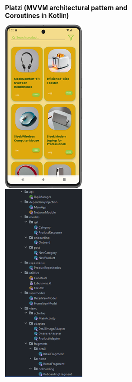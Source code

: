 
## Platzi (MVVM architectural pattern and Coroutines  in Kotlin)



 <img src="./Screen.png" alt="Screen" width="50%" height="50%"> 

  <img src="./MVVM.PNG" alt="MVVM" width="50%" height="50%"> 

